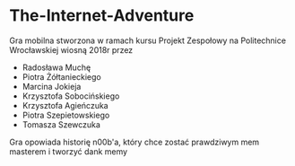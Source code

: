 ﻿# The-Internet-Adventure
Gra mobilna stworzona w ramach kursu Projekt Zespołowy na Politechnice Wrocławskiej wiosną 2018r przez
* Radosława Muchę
* Piotra Żółtanieckiego
* Marcina Jokieja
* Krzysztofa Sobocińskiego
* Krzysztofa Agieńczuka
* Piotra Szepietowskiego
* Tomasza Szewczuka

Gra opowiada historię n00b'a, który chce zostać prawdziwym mem masterem i tworzyć dank memy

